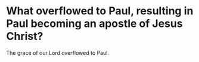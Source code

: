 # What overflowed to Paul, resulting in Paul becoming an apostle of Jesus Christ?

The grace of our Lord overflowed to Paul.
